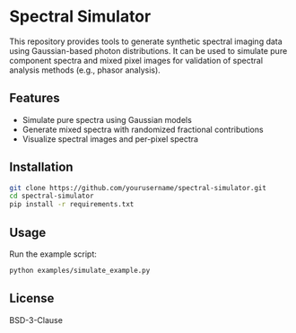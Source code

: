 # Spectral Simulator

This repository provides tools to generate synthetic spectral imaging data using Gaussian-based photon distributions. It can be used to simulate pure component spectra and mixed pixel images for validation of spectral analysis methods (e.g., phasor analysis).

## Features

- Simulate pure spectra using Gaussian models
- Generate mixed spectra with randomized fractional contributions
- Visualize spectral images and per-pixel spectra

## Installation

```bash
git clone https://github.com/yourusername/spectral-simulator.git
cd spectral-simulator
pip install -r requirements.txt
```

## Usage

Run the example script:

```bash
python examples/simulate_example.py
```

## License

BSD-3-Clause
